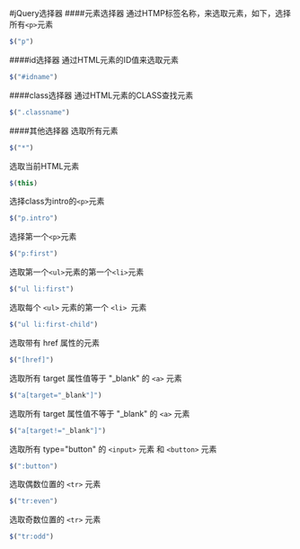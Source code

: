 #jQuery选择器
####元素选择器
通过HTMP标签名称，来选取元素，如下，选择所有`<p>`元素
```js
$("p")
```
####id选择器
通过HTML元素的ID值来选取元素
```js
$("#idname")
```
####class选择器
通过HTML元素的CLASS查找元素
```js
$(".classname")
```
####其他选择器
选取所有元素
```js
$("*")
```
选取当前HTML元素
```js
$(this)
```
选择class为intro的`<p>`元素
```js
$("p.intro")
```
选择第一个`<p>`元素
```js
$("p:first")
```
选取第一个`<ul>`元素的第一个`<li>`元素
```js
$("ul li:first")
```
选取每个 `<ul>` 元素的第一个 `<li> `元素     
```js
$("ul li:first-child")
```
选取带有 href 属性的元素
```js
$("[href]")
```
选取所有 target 属性值等于 "_blank" 的 `<a>` 元素
```js
$("a[target="_blank"]")
```
选取所有 target 属性值不等于 "_blank" 的 `<a>` 元素
```js
$("a[target!="_blank"]")
```
选取所有 type="button" 的 `<input>` 元素 和 `<button>` 元素
```js
$(":button")
```
选取偶数位置的 `<tr>` 元素
```js
$("tr:even")
```
选取奇数位置的 `<tr>` 元素
```js
$("tr:odd")
```


